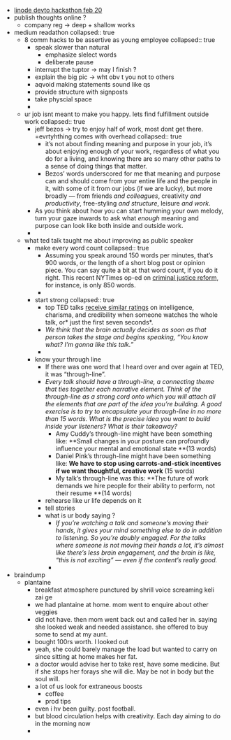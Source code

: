 - [linode devto hackathon feb 20](https://dev.to/devteam/announcing-the-linode-dev-hackathon-377p)
- publish thoughts online ?
	- company reg -> deep + shallow works
- medium readathon
  collapsed:: true
	- 8 comm hacks to be assertive as young employee
	  collapsed:: true
		- speak slower than natural
			- emphasize slelect words
			- deliberate pause
		- interrupt the tuptor -> may I finish ?
		- explain the big pic -> wht obv t you not to others
		- aqvoid making statements sound like qs
		- provide structure with signposts
		- take physcial space
		-
	- ur job isnt meant to make you happy. lets find fulfillment outside work
	  collapsed:: true
		- jeff bezos -> try to enjoy half of work, most dont get there. =evrtyhthing comes with overhead
		  collapsed:: true
			- it’s not about finding meaning and purpose in your job, it’s about enjoying enough of your work, regardless of what you do for a living, and knowing there are so many other paths to a sense of doing things that matter.
			- Bezos’ words underscored for me that meaning and purpose can and should come from your entire life and the people in it, with some of it from our jobs (if we are lucky), but more broadly — from friends *and colleagues*, creativity *and productivity*, free-styling *and structure*, leisure *and work*.
		- As you think about how you can start humming your own melody, turn your gaze inwards to ask what *enough* meaning and purpose can look like both inside and outside work.
		-
	- what ted talk taught me about improving as public speaker
		- make every word count
		  collapsed:: true
			- Assuming you speak around 150 words per minutes, that’s 900 words, or the length of a short blog post or opinion piece. You can say quite a bit at that word count, if you do it right. This recent NYTimes op-ed on [criminal justice reform](https://www.nytimes.com/2018/01/03/opinion/alternative-justice-fines-prosecutors.html?rref=collection%2Fsectioncollection%2Fopinion&action=click&contentCollection=opinion®ion=rank&module=package&version=highlights&contentPlacement=2&pgtype=sectionfront&_r=0), for instance, is only 850 words.
			-
		- start strong
		  collapsed:: true
			- top TED talks [receive similar ratings](https://blog.ted.com/body-language-survey-points-to-5-nonverbal-features-that-make-ted-talks-take-off/) on intelligence, charisma, and credibility when someone watches the whole talk, or* just the first seven seconds*.
			- *We think that the brain actually decides as soon as that person takes the stage and begins speaking, “You know what? I’m gonna like this talk.”*
			-
		- know your through line
			- If there was one word that I heard over and over again at TED, it was “through-line”.
			- *Every talk should have a through-line, a connecting theme that ties together each narrative element. Think of the through-line as a strong cord onto which you will attach all the elements that are part of the idea you’re building. A good exercise is to try to encapsulate your through-line in no more than 15 words. What is the precise idea you want to build inside your listeners? What is their takeaway?*
				- Amy Cuddy’s through-line might have been something like: **Small changes in your posture can profoundly influence your mental and emotional state **(13 words)
				- Daniel Pink’s through-line might have been something like: **We have to stop using carrots-and-stick incentives if we want thoughtful, creative work** (15 words)
				- My talk’s through-line was this: **The future of work demands we hire people for their ability to perform, not their resume **(14 words)
			- rehearse like ur life depends on it
			- tell stories
			- what is ur body saying ?
				- *If you’re watching a talk and someone’s moving their hands, it gives your mind something else to do in addition to listening. So you’re doubly engaged. For the talks where someone is not moving their hands a lot, it’s almost like there’s less brain engagement, and the brain is like, “this is not exciting” — even if the content’s really good.*
				-
- braindump
	- plantaine
		- breakfast atmosphere punctured by shrill voice screaming keli zai ge
		- we had plantaine at home. mom  went to enquire about other veggies
		- did not have. then mom went back out and called her in. saying she looked weak and needed assistance. she offered to buy some to send at my aunt.
		- bought 100rs worth. I looked out
		- yeah, she could barely manage the load but wanted to carry on since sitting at home makes her fat.
		- a doctor would advise her to take rest, have some medicine. But if she stops her forays she will die. May be not in body but the soul will.
		- a lot of us look for extraneous boosts
			- coffee
			- prod tips
		- even i hv been guilty. post football.
		- but blood circulation helps with creativity. Each day aiming to do in the morning now
		-
